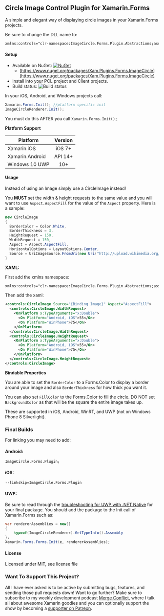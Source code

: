 ## Circle Image Control Plugin for Xamarin.Forms

A simple and elegant way of displaying circle images in your Xamarin.Forms projects.

 Be sure to change the DLL name to:
 
 ```xml
 xmlns:controls="clr-namespace:ImageCircle.Forms.Plugin.Abstractions;assembly=ImageCircle.Forms.Plugin"
 ```


#### Setup
* Available on NuGet: [![NuGet](https://img.shields.io/nuget/v/Xam.Plugins.Forms.ImageCircle.svg?label=NuGet)](https://www.nuget.org/packages/Xam.Plugins.Forms.ImageCircle/)
  *  [https://www.nuget.org/packages/Xam.Plugins.Forms.ImageCircle](https://www.nuget.org/packages/Xam.Plugins.Forms.ImageCircle)
* Install into your PCL project and Client projects.
* Build status: ![Build status](https://jamesmontemagno.visualstudio.com/_apis/public/build/definitions/6b79a378-ddd6-4e31-98ac-a12fcd68644c/16/badge?WT.mc_id=imagecircleplugin-github-jamont)


In your iOS, Android, and Windows projects call:

```csharp
Xamarin.Forms.Init(); //platform specific init
ImageCircleRenderer.Init();
```

You must do this AFTER you call `Xamarin.Forms.Init();`

**Platform Support**

|Platform|Version|
| -------------------  | :------------------: |
|Xamarin.iOS|iOS 7+|
|Xamarin.Android|API 14+|
|Windows 10 UWP|10+|

#### Usage
Instead of using an Image simply use a CircleImage instead!

You **MUST** set the width & height requests to the same value and you will want to use `Aspect.AspectFill` for the value of the `Aspect` property. Here is a sample:

```csharp
new CircleImage
{
  BorderColor = Color.White,
  BorderThickness = 3,
  HeightRequest = 150,
  WidthRequest = 150,
  Aspect = Aspect.AspectFill,
  HorizontalOptions = LayoutOptions.Center,
  Source = UriImageSource.FromUri(new Uri("http://upload.wikimedia.org/wikipedia/commons/5/55/Tamarin_portrait.JPG"))
}
```

**XAML:**

First add the xmlns namespace:
```xml
xmlns:controls="clr-namespace:ImageCircle.Forms.Plugin.Abstractions;assembly=ImageCircle.Forms.Plugin"
```

Then add the xaml:

```xml
<controls:CircleImage Source="{Binding Image}" Aspect="AspectFill">
  <controls:CircleImage.WidthRequest>
    <OnPlatform x:TypeArguments="x:Double">
      <On Platform="Android, iOS">55</On>
      <On Platform="WinPhone">75</On>
    </OnPlatform>
  </controls:CircleImage.WidthRequest>
  <controls:CircleImage.HeightRequest>
    <OnPlatform x:TypeArguments="x:Double">
      <On Platform="Android, iOS">55</On>
      <On Platform="WinPhone">75</On>
    </OnPlatform>
  </controls:CircleImage.HeightRequest>
</controls:CircleImage>
```

**Bindable Properties**

You are able to set the ```BorderColor``` to a Forms.Color to display a border around your image and also ```BorderThickness``` for how thick you want it. 

You can also set ```FillColor``` to the Forms.Color to fill the circle. DO NOT set ```BackgroundColor``` as that will be the square the entire image takes up.

These are supported in iOS, Android, WinRT, and UWP (not on Windows Phone 8 Silverlight).

### Final Builds
For linking you may need to add:

#### Android:
```
ImageCircle.Forms.Plugin;
```

#### iOS:
```
--linkskip=ImageCircle.Forms.Plugin
```

#### UWP:
Be sure to read through the [troubleshooting for UWP with .NET Native](https://developer.xamarin.com/guides/xamarin-forms/platform-features/windows/installation/universal/#Troubleshooting) for your final package. You should add the package to the Init call of Xamarin.Forms such as:

```csharp
var rendererAssemblies = new[]
{
    typeof(ImageCircleRenderer).GetTypeInfo().Assembly
};
Xamarin.Forms.Forms.Init(e, rendererAssemblies);

```


#### License
Licensed under MIT, see license file

### Want To Support This Project?
All I have ever asked is to be active by submitting bugs, features, and sending those pull requests down! Want to go further? Make sure to subscribe to my weekly development podcast [Merge Conflict](http://mergeconflict.fm), where I talk all about awesome Xamarin goodies and you can optionally support the show by becoming a [supporter on Patreon](https://www.patreon.com/mergeconflictfm).
